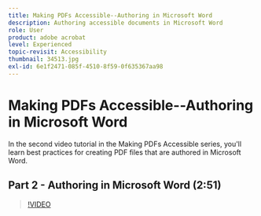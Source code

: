 ```yaml
---
title: Making PDFs Accessible--Authoring in Microsoft Word
description: Authoring accessible documents in Microsoft Word
role: User
product: adobe acrobat
level: Experienced
topic-revisit: Accessibility
thumbnail: 34513.jpg
exl-id: 6e1f2471-085f-4510-8f59-0f635367aa98
---
```

# Making PDFs Accessible--Authoring in Microsoft Word

In the second video tutorial in the Making PDFs Accessible series, you'll learn best practices for creating PDF files that are authored in Microsoft Word.

## Part 2 - Authoring in Microsoft Word (2:51)

>[!VIDEO](https://video.tv.adobe.com/v/34513)
